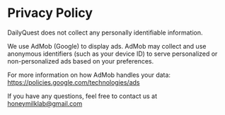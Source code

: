 # Privacy Policy 


DailyQuest does not collect any personally identifiable information.

We use AdMob (Google) to display ads. AdMob may collect and use anonymous identifiers (such as your device ID) to serve personalized or non-personalized ads based on your preferences.

For more information on how AdMob handles your data:
https://policies.google.com/technologies/ads

If you have any questions, feel free to contact us at honeymilklab@gmail.com
